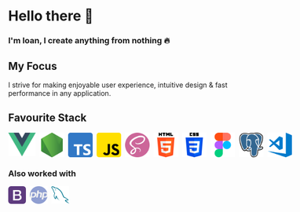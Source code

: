 # Hello there 👋
### I'm Ioan, I create anything from nothing 🔥
## My Focus
I strive for making enjoyable user experience, intuitive design & fast performance in any application.
##	Favourite Stack
<div style="display: flex;	gap: 8px;">
	<img width="58px" height="48px" alt="vuejs" src="img/vue.png" />
	<img width="50px" alt="nodejs" src="img/node-js.png" />
	<img width="50px" alt="ts" src="img/typescript.png" />
	<img width="50px" alt="js" src="img/js.png" style="border-radius: 5px;"/>
	<img width="50px" alt="sass" src="img/sass.png" />
	<img width="50px" alt="html5" src="img/html-5.png" />
	<img width="50px" alt="css3" src="img/css-3.png" />
	<img width="50px" alt="figma" src="img/figma.png" />
	<img width="50px" alt="postgre" src="img/postgre.png" />
	<img width="50px" alt="vscode" src="img/vscode.jpg" />
</div>

### Also worked with
<div style="display: flex; gap: 8px;">
	<img width="36px" alt="bootstrap" src="img/bootstrap.png" />
	<img width="36px" alt="php" src="img/php.png" />
	<img width="36px" alt="mysql" src="img/mysql.png" />
</div>

<!-- <img align="left" alt="HTML" width="50px" src="img/javascript_logo" />
<img align="left" alt="HTML" width="50px" src="img/javascript_logo" />
<img align="left" alt="HTML" width="50px" src="img/javascript_logo" /> -->
<!--
- 🔭 I’m currently working on ...
- 🌱 I’m currently learning ...
- 👯 I’m looking to collaborate on ...
- 🤔 I’m looking for help with ...
- 💬 Ask me about ...
- 📫 How to reach me: ...
- 😄 Pronouns: ...
- ⚡ Fun fact: ...
-->
